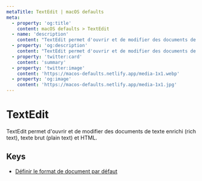 ```yaml
---
metaTitle: TextEdit | macOS defaults
meta:
  - property: 'og:title'
    content: macOS defaults > TextEdit
  - name: 'description'
    content: "TextEdit permet d'ouvrir et de modifier des documents de texte enrichi (rich text), texte brut (plain text) et HTML."
  - property: 'og:description'
    content: "TextEdit permet d'ouvrir et de modifier des documents de texte enrichi (rich text), texte brut (plain text) et HTML."
  - property: 'twitter:card'
    content: 'summary'
  - property: 'twitter:image'
    content: 'https://macos-defaults.netlify.app/media-1x1.webp'
  - property: 'og:image'
    content: 'https://macos-defaults.netlify.app/media-1x1.jpg'
---
```


# TextEdit

TextEdit permet d'ouvrir et de modifier des documents de texte enrichi (rich text), texte brut (plain text) et HTML.

## Keys

- [Définir le format de document par défaut](./richtext.md)
